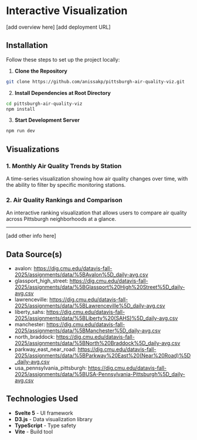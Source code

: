 # Interactive Visualization

[add overview here]
[add deployment URL]


## Installation
Follow these steps to set up the project locally:

1. **Clone the Repository**
```bash
git clone https://github.com/anissakp/pittsburgh-air-quality-viz.git
```

2. **Install Dependencies at Root Directory**
```bash
cd pittsburgh-air-quality-viz
npm install
```

3. **Start Development Server**
```bash
npm run dev
```



## Visualizations

### 1. Monthly Air Quality Trends by Station
A time-series visualization showing how air quality changes over time, with the ability to filter by specific monitoring stations.

### 2. Air Quality Rankings and Comparison
An interactive ranking visualization that allows users to compare air quality across Pittsburgh neighborhoods at a glance.

---

[add other info here]


## Data Source(s)

- avalon: https://dig.cmu.edu/datavis-fall-2025/assignments/data/%5BAvalon%5D_daily-avg.csv
- glassport_high_street: https://dig.cmu.edu/datavis-fall-2025/assignments/data/%5BGlassport%20High%20Street%5D_daily-avg.csv
- lawrenceville: https://dig.cmu.edu/datavis-fall-2025/assignments/data/%5BLawrenceville%5D_daily-avg.csv
- liberty_sahs: https://dig.cmu.edu/datavis-fall-2025/assignments/data/%5BLiberty%20(SAHS)%5D_daily-avg.csv
- manchester: https://dig.cmu.edu/datavis-fall-2025/assignments/data/%5BManchester%5D_daily-avg.csv
- north_braddock: https://dig.cmu.edu/datavis-fall-2025/assignments/data/%5BNorth%20Braddock%5D_daily-avg.csv
- parkway_east_near_road: https://dig.cmu.edu/datavis-fall-2025/assignments/data/%5BParkway%20East%20(Near%20Road)%5D_daily-avg.csv
- usa_pennsylvania_pittsburgh: https://dig.cmu.edu/datavis-fall-2025/assignments/data/%5BUSA-Pennsylvania-Pittsburgh%5D_daily-avg.csv

## Technologies Used
- **Svelte 5** - UI framework
- **D3.js** - Data visualization library
- **TypeScript** - Type safety
- **Vite** - Build tool
